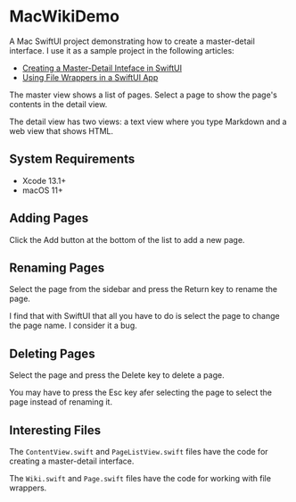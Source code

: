# MacWikiDemo

A Mac SwiftUI project demonstrating how to create a master-detail interface. I use it as a sample project in the following articles:

* [Creating a Master-Detail Inteface in SwiftUI](https://www.swiftdevjournal.com/creating-a-master-detail-inteface-in-swiftui/)
* [Using File Wrappers in a SwiftUI App](https://www.swiftdevjournal.com/using-file-wrappers-in-a-swiftui-app/)

The master view shows a list of pages. Select a page to show the page's contents in the detail view.

The detail view has two views: a text view where you type Markdown and a web view that shows HTML.

## System Requirements

* Xcode 13.1+
* macOS 11+

## Adding Pages

Click the Add button at the bottom of the list to add a new page.

## Renaming Pages

Select the page from the sidebar and press the Return key to rename the page.

I find that with SwiftUI that all you have to do is select the page to change the page name. I consider it a bug.

## Deleting Pages

Select the page and press the Delete key to delete a page.

You may have to press the Esc key afer selecting the page to select the page instead of renaming it.

## Interesting Files

The `ContentView.swift` and `PageListView.swift` files have the code for creating a master-detail interface.

The `Wiki.swift` and `Page.swift` files have the code for working with file wrappers.
